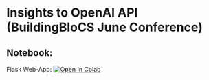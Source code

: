 # Insights to OpenAI API (BuildingBloCS June Conference)
## Notebook:
Flask Web-App:
<a target="_blank" href="https://colab.research.google.com/github/asrjc/bbcs2023/blob/main/openai/BuildingBloCS_ChatGPT_3_5_Web_App.ipynb">
  <img src="https://colab.research.google.com/assets/colab-badge.svg" alt="Open In Colab"/>



